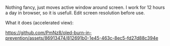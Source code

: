 Nothing fancy, just moves active window around screen. I work for 12 hours a day in browser, so it is usefull. Edit screen resolution before use.

What it does (accelerated view):

https://github.com/PmNz8/oled-burn-in-prevention/assets/86913474/812691b0-1e45-463c-8ec5-fd27d88c394e


